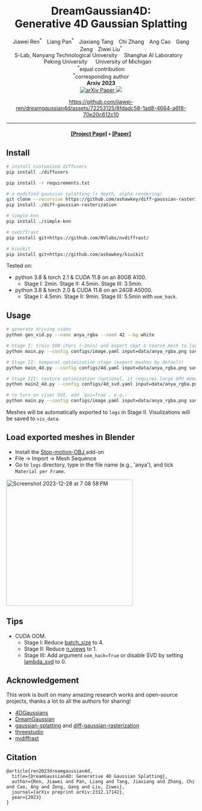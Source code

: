 <div align="center">

<h1>DreamGaussian4D:<br>Generative 4D Gaussian Splatting</h1>

<div>
Jiawei Ren<sup>*</sup>&emsp;Liang Pan<sup>*</sup>&emsp;Jiaxiang Tang&emsp;Chi Zhang&emsp;Ang Cao&emsp;Gang Zeng&emsp;Ziwei Liu<sup>&dagger;</sup>
</div>
<div>
    S-Lab, Nanyang Technological University&emsp;
    Shanghai AI Laboratory&emsp;<br>
    Peking University &emsp;
    University of Michigan &emsp;<br>
    <sup>*</sup>equal contribution <br>
    <sup>&dagger;</sup>corresponding author 
</div>


<div>
   <strong>Arxiv 2023</strong>
</div>

<div>
<a target="_blank" href="https://arxiv.org/abs/2312.17142">
  <img src="https://img.shields.io/badge/arXiv-2312.17142-b31b1b.svg" alt="arXiv Paper"/>
</a>
<a href="https://hits.seeyoufarm.com"><img src="https://hits.seeyoufarm.com/api/count/incr/badge.svg?url=https%3A%2F%2Fgithub.com%2Fjiawei-ren%2Fdreamgaussian4d&count_bg=%2379C83D&title_bg=%23555555&icon=&icon_color=%23E7E7E7&title=hits&edge_flat=false"/></a>
</div>





https://github.com/jiawei-ren/dreamgaussian4d/assets/72253125/8fdadc58-1ad8-4664-a6f8-70e20c612c10







---

<h4 align="center">
  <a href="https://jiawei-ren.github.io/projects/dreamgaussian4d/" target='_blank'>[Project Page]</a> •
  <a href="https://arxiv.org/abs/2312.17142" target='_blank'>[Paper]</a>

</h4>

</div>

## Install
```bash
# install customized diffusers
pip install ./diffusers

pip install -r requirements.txt

# a modified gaussian splatting (+ depth, alpha rendering)
git clone --recursive https://github.com/ashawkey/diff-gaussian-rasterization
pip install ./diff-gaussian-rasterization

# simple-knn
pip install ./simple-knn

# nvdiffrast
pip install git+https://github.com/NVlabs/nvdiffrast/

# kiuikit
pip install git+https://github.com/ashawkey/kiuikit

```

Tested on:
*  python 3.8 & torch 2.1 & CUDA 11.8 on an 80GB A100.
    * Stage I: 2min. Stage II: 4.5min. Stage III: 3.5min.
*  python 3.8 & torch 2.0 & CUDA 11.6 on an 24GB A5000.
    *  Stage I: 4.5min. Stage II: 9min. Stage III: 5.5min with `oom_hack`.

## Usage
```bash
# generate driving video
python gen_vid.py --name anya_rgba --seed 42 --bg white

# Stage I: train 500 iters (~2min) and export ckpt & coarse_mesh to logs
python main.py --config configs/image.yaml input=data/anya_rgba.png save_path=anya

# Stage II: temporal optimization stage (export meshes by default)
python main_4d.py --config configs/4d.yaml input=data/anya_rgba.png save_path=anya

# Stage III: texture optimization (optional, it requires large GPU memory and we are optimzing it)
python main2_4d.py --config configs/4d_svd.yaml input=data/anya_rgba.png save_path=anya

# to turn on viser GUI, add `gui=True`, e.g.:
python main.py --config configs/image.yaml input=data/anya_rgba.png save_path=anya gui=True
```
Meshes will be automatically exported to `logs` in Stage II. Visulizations will be saved to `vis_data`.

## Load exported meshes in Blender
- Install the [Stop-motion-OBJ
](https://github.com/neverhood311/Stop-motion-OBJ) add-on
- File -> Import -> Mesh Sequence
- Go to `logs` directory, type in the file name (e.g., 'anya'), and tick `Material per Frame`.
<img width="336" alt="Screenshot 2023-12-28 at 7 08 58 PM" src="https://github.com/jiawei-ren/dreamgaussian4d/assets/72253125/9c32436b-bbf9-432b-9bcb-3d3bcb3c1866">

## Tips

- CUDA OOM.
    - Stage I: Reduce [batch_size](https://github.com/jiawei-ren/dreamgaussian4d/blob/main/configs/image.yaml#L26) to 4.
    - Stage II: Reduce [n_views](https://github.com/jiawei-ren/dreamgaussian4d/blob/main/configs/4d.yaml#L43) to 1.
    - Stage III: Add argument `oom_hack=True` or disable SVD by setting [lambda_svd](https://github.com/jiawei-ren/dreamgaussian4d/blob/main/configs/4d_svd.yaml#L25) to 0.



## Acknowledgement

This work is built on many amazing research works and open-source projects, thanks a lot to all the authors for sharing!
* [4DGaussians](https://github.com/hustvl/4DGaussians)
* [DreamGaussian](https://github.com/dreamgaussian/dreamgaussian)
* [gaussian-splatting](https://github.com/graphdeco-inria/gaussian-splatting) and [diff-gaussian-rasterization](https://github.com/graphdeco-inria/diff-gaussian-rasterization)
* [threestudio](https://github.com/threestudio-project/threestudio)
* [nvdiffrast](https://github.com/NVlabs/nvdiffrast)

## Citation

```
@article{ren2023dreamgaussian4d,
  title={DreamGaussian4D: Generative 4D Gaussian Splatting},
  author={Ren, Jiawei and Pan, Liang and Tang, Jiaxiang and Zhang, Chi and Cao, Ang and Zeng, Gang and Liu, Ziwei},
  journal={arXiv preprint arXiv:2312.17142},
  year={2023}
}
```

